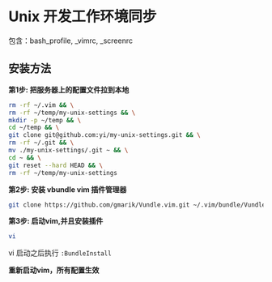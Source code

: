 # Unix 开发工作环境同步

包含：bash_profile, _vimrc, _screenrc

## 安装方法

**第1步: 把服务器上的配置文件拉到本地**

```bash
rm -rf ~/.vim && \
rm -rf ~/temp/my-unix-settings && \
mkdir -p ~/temp && \
cd ~/temp && \
git clone git@github.com:yi/my-unix-settings.git && \
rm -rf ~/.git && \
mv ./my-unix-settings/.git ~ && \
cd ~ && \
git reset --hard HEAD && \
rm -rf ~/temp/my-unix-settings
```


**第2步: 安装 vbundle vim 插件管理器**

```bash
git clone https://github.com/gmarik/Vundle.vim.git ~/.vim/bundle/Vundle.vim
```


**第3步: 启动vim,并且安装插件**

```bash
vi
```

vi 启动之后执行 `:BundleInstall`

**重新启动vim，所有配置生效**



